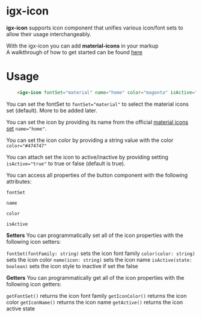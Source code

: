 # igx-icon

**igx-icon** supports icon component that unifies various icon/font sets to allow their usage interchangeably.

With the igx-icon you can add **material-icons** in your markup  
A walkthrough of how to get started can be found [here](https://www.infragistics.com/products/ignite-ui-angular/angular/components/icon.html)

# Usage

```html
    <igx-icon fontSet="material" name="home" color="magenta" isActive="false"></igx-icon>
```

You can set the fontSet to `fontSet="material"` to select the material icons set (default). More to be added later.

You can set the icon by providing its name from the official [material icons set](https://material.io/icons/) `name="home"`.

You can set the icon color by providing a string value with the color `color="#474747"`

You can attach set the icon to active/inactive by providing setting `isActive="true"` to true or false (default is true).


You can access all properties of the button component with the following attributes:

`fontSet`

`name`

`color`

`isActive`


**Setters**
You can programmatically set all of the icon properties with the following icon setters: 

`fontSet(fontFamily: string)` sets the icon font family
`color(color: string)` sets the icon color
`name(icon: string)` sets the icon name
`isActive(state: boolean)` sets the icon style to inactive if set the false

**Getters**
You can programmatically get all of the icon properties with the following icon getters: 

`getFontSet()` returns the icon font family
`getIconColor()` returns the icon color
`getIconName()` returns the icon name
`getActive()` returns the icon active state
